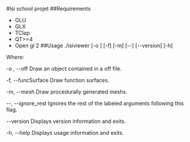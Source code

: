 #Isi school projet
##Requirements
- GLU
- GLX
- TClap
- QT>=4
- Open gl 2
##Usage
   ./isiviewer  [-o <Path to off file>] [-f] [-m] [--] [--version] [-h]


Where: 

   -o <Path to off file>,  --off <Path to off file>
     Draw an object contained in a off file.

   -f,  --funcSurface
     Draw function surfaces.

   -m,  --mesh
     Draw procedurally generated meshs.

   --,  --ignore_rest
     Ignores the rest of the labeled arguments following this flag.

   --version
     Displays version information and exits.

   -h,  --help
     Displays usage information and exits.

